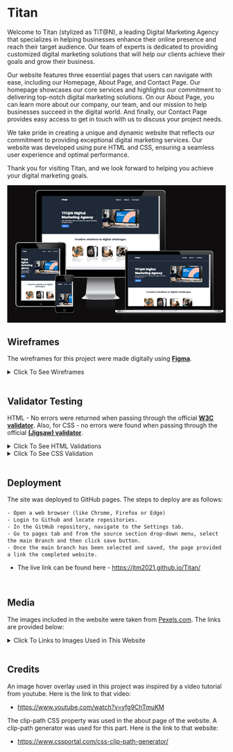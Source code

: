 # Titan

Welcome to Titan (stylized as TiT@N), a leading Digital Marketing Agency that specializes in helping businesses enhance their online presence and reach their target audience. Our team of experts is dedicated to providing customized digital marketing solutions that will help our clients achieve their goals and grow their business.

Our website features three essential pages that users can navigate with ease, including our Homepage, About Page, and Contact Page. Our homepage showcases our core services and highlights our commitment to delivering top-notch digital marketing solutions. On our About Page, you can learn more about our company, our team, and our mission to help businesses succeed in the digital world. And finally, our Contact Page provides easy access to get in touch with us to discuss your project needs.

We take pride in creating a unique and dynamic website that reflects our commitment to providing exceptional digital marketing services. Our website was developed using pure HTML and CSS, ensuring a seamless user experience and optimal performance.

Thank you for visiting Titan, and we look forward to helping you achieve your digital marketing goals.

![Mockup](./images/screenshots/mockup.png "Titan Mockup")


## Wireframes
The wireframes for this project were made digitally using [**Figma**](https://www.figma.com/).


<details><summary>Click To See Wireframes</summary>

### Homepage
![Website Homepage Wireframe](./images/wireframes/homepage.png "Titan Homepage")
### About Page
![Website About Wireframe](./images/wireframes/about.png "Titan About Page")
### Contact Page
![Website Contact Wireframe](./images/wireframes/contact.png "Titan Contact Page")

</details>

<br>

## Validator Testing
HTML - No errors were returned when passing through the official [**W3C validator**](https://validator.w3.org/#validate_by_input+with_options). Also, for CSS - no errors were found when passing through the official [**(Jigsaw) validator**](https://jigsaw.w3.org/css-validator/#validate_by_input).


<details><summary>Click To See HTML Validations</summary>

### Homepage
![Homepage Validation](./images/screenshots/html-index.png "Titan Homepage Validation Result")
### About Page
![About Validation](./images/screenshots/html-about.png "Titan About Page Validation Result")
### Contact Page
![Contact Validation](./images/screenshots/html-contact.png "Titan Contact Page Validation Result")
### Signup Page
![Signup Page Validation](./images/screenshots/html-signup.png "Titan Signup Page Validation Result")
### Signup Thank You Page
![Signup Thank You Page Validation](./images/screenshots/html-signup-thanks.png "Titan Signup Thank You Page Validation Result")
### Contact Thank You Page
![Contact Thank You Page Validation](./images/screenshots/html-thanks.png "Titan Contact Thank You Page  Validation Result")

</details>

<details><summary>Click To See CSS Validation</summary>

### Homepage
![CSS Validation](./images/screenshots/css-validation.png "Titan CSS Validation Result")

</details>

<br>

## Deployment 
The site was deployed to GitHub pages. The steps to deploy are as follows:

    - Open a web browser (like Chrome, Firefox or Edge)
    - Login to Github and locate repositories.
    - In the GitHub repository, navigate to the Settings tab.
    - Go to pages tab and from the source section drop-down menu, select the main Branch and then click save button.
    - Once the main branch has been selected and saved, the page provided a link the completed website. 

- The live link can be found here - https://jtm2021.github.io/Titan/

<br>


## Media 
The images included in the website were taken from [Pexels.com](https://www.pexels.com/). The links are provided below:

<details><summary>Click To Links to Images Used in This Website</summary>

### Main Images
https://www.pexels.com/photo/silver-imac-on-brown-wooden-table-6476193/
https://www.pexels.com/photo/photo-of-woman-using-laptop-3194518/
https://www.pexels.com/photo/photo-of-women-having-conversation-3194524/
https://www.pexels.com/photo/close-up-of-human-hand-327533/
https://www.pexels.com/photo/a-man-in-black-suit-wearing-eyeglasses-sitting-near-the-table-while-talking-to-his-colleague-4339911/
https://www.pexels.com/photo/man-with-his-hand-in-his-pocket-532220/
https://www.pexels.com/photo/woman-smiling-and-holding-teal-book-1181424/
https://www.pexels.com/photo/man-in-gray-suit-jacket-holding-silver-macbook-13222553/
https://www.pexels.com/photo/female-employee-leaning-on-handrails-7688302/
https://www.pexels.com/photo/a-woman-in-white-blazer-smiling-with-her-arms-crossed-8528852/
https://www.pexels.com/photo/woman-wearing-white-polo-long-sleeved-shirt-1181695/
https://www.pexels.com/photo/a-woman-in-knitted-blazer-smiling-with-her-arms-crossed-8528574/
https://www.pexels.com/photo/people-having-a-meeting-in-an-office-7688335/
https://www.pexels.com/photo/contemporary-skyscrapers-in-city-under-cloudless-blue-sky-6272255/
https://www.pexels.com/photo/modern-skyscrapers-in-london-city-7245344/
https://www.pexels.com/photo/high-rise-buildings-under-blue-sky-3779785/
https://www.pexels.com/photo/group-of-people-standing-infront-of-blackboard-3184432/
https://www.pexels.com/photo/selective-focus-photography-of-woman-using-macbook-pro-3584996/

### Portraits
https://www.pexels.com/photo/a-woman-in-knitted-blazer-smiling-with-her-arms-crossed-8528574/
https://www.pexels.com/photo/woman-wearing-white-polo-long-sleeved-shirt-1181695/
https://www.pexels.com/photo/a-woman-in-white-blazer-smiling-with-her-arms-crossed-8528852/
https://www.pexels.com/photo/female-employee-leaning-on-handrails-7688302/
https://www.pexels.com/photo/man-in-gray-suit-jacket-holding-silver-macbook-13222553/
https://www.pexels.com/photo/man-wearing-blue-button-up-sweater-1181391/
https://www.pexels.com/photo/woman-smiling-and-holding-teal-book-1181424/
https://www.pexels.com/photo/man-with-his-hand-in-his-pocket-532220/

## Logos
https://www.pngfind.com/download/oioRRT_ellesse-logo-png-transparent-svg-vector-freebie-supply/
https://www.pngfind.com/download/TmRbJh_waffle-house-logo-hd-png-download/
https://www.pngfind.com/download/iombThJ_ole-miss-baseball-logo-hd-png-download/
https://www.pngfind.com/download/ibRhRRo_southern-miss-golden-eagles-logo-png-transparent-southern/
https://www.pngfind.com/download/iRTmJmJ_without-these-fantastic-companies-ubc-relay-for-life/


</details>

<br>

## Credits
An image hover overlay used in this project was inspired by a video tutorial from youtube. Here is the link to that video: 

- https://www.youtube.com/watch?v=yfg9ChTmuKM

The clip-path CSS property was used in the about page of the website. A clip-path generator was used for this part. Here is the link to that website:

- https://www.cssportal.com/css-clip-path-generator/
